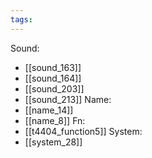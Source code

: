 ```yaml
---
tags:
---
```

Sound:
- [[sound_163]]
- [[sound_164]]
- [[sound_203]]
- [[sound_213]]
Name:
- [[name_14]]
- [[name_8]]
Fn:
- [[t4404_function5]]
System:
- [[system_28]]
